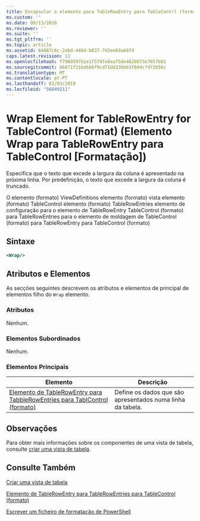 ```yaml
---
title: Encapsular o elemento para TableRowEntry para TableContrl (formato) | Documentos da Microsoft
ms.custom: ''
ms.date: 09/13/2016
ms.reviewer: ''
ms.suite: ''
ms.tgt_pltfrm: ''
ms.topic: article
ms.assetid: 64087c6c-2abd-446d-b837-7d3ee03a6874
caps.latest.revision: 11
ms.openlocfilehash: f7989597b1e1f574fe6eaf5de462b073e7657b01
ms.sourcegitcommit: b6871f21bd666f9cd71dd336bb3f844cf472b56c
ms.translationtype: MT
ms.contentlocale: pt-PT
ms.lasthandoff: 02/03/2019
ms.locfileid: "56849211"
---
```

# <a name="wrap-element-for-tablerowentry-for-tablecontrl--format"></a>Wrap Element for TableRowEntry for TableControl (Format) (Elemento Wrap para TableRowEntry para TableControl [Formatação])

Especifica que o texto que excede a largura da coluna é apresentado na próxima linha. Por predefinição, o texto que excede a largura da coluna é truncado.

O elemento (formato) ViewDefinitions elemento (formato) vista elemento (formato) TableControl elemento (formato) TableRowEntries elemento de configuração para o elemento de TableRowEntry TableControl (formato) para TableRowEntries para o elemento de moldagem de TableControl (formato) para TableRowEntry para TableControl (formato)

## <a name="syntax"></a>Sintaxe

```xml
<Wrap/>
```

## <a name="attributes-and-elements"></a>Atributos e Elementos

As secções seguintes descrevem os atributos e elementos de principal de elementos filho do `Wrap` elemento.

### <a name="attributes"></a>Atributos

Nenhum.

### <a name="child-elements"></a>Elementos Subordinados

Nenhum.

### <a name="parent-elements"></a>Elementos Principais

|Elemento|Descrição|
|-------------|-----------------|
|[Elemento de TableRowEntry para TabbleRowEntries para TablControl (formato)](./tablerowentry-element-for-tablerowentroes-for-tablecontrol-format.md)|Define os dados que são apresentados numa linha da tabela.|

## <a name="remarks"></a>Observações

Para obter mais informações sobre os componentes de uma vista de tabela, consulte [criar uma vista de tabela](./creating-a-table-view.md).

## <a name="see-also"></a>Consulte Também

[Criar uma vista de tabela](./creating-a-table-view.md)

[Elemento de TableRowEntry para TableRowEntries para TableControl (formato)](./tablerowentry-element-for-tablerowentroes-for-tablecontrol-format.md)

[Escrever um ficheiro de formatação de PowerShell](./writing-a-powershell-formatting-file.md)
